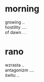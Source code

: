 # morning

growing ..  
hostility ....  
of dawn  . .

# rano

wzrasta ..  
antagonizm ....  
świtu ..  